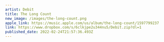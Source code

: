 ```yaml
---
artist: Debit
title: The Long Count
new_image: /images/the-long-count.png
apple_link: https://music.apple.com/us/album/the-long-count/1597799237
link: https://www.dropbox.com/s/6clkjpe2u344nu5/Debit.zip?dl=1
published_date: 2022-02-24T21:57:36.493Z
---
```

